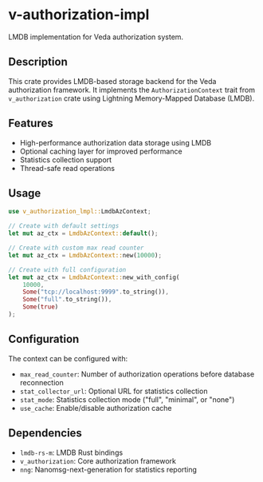 # v-authorization-impl

LMDB implementation for Veda authorization system.

## Description

This crate provides LMDB-based storage backend for the Veda authorization framework. It implements the `AuthorizationContext` trait from `v_authorization` crate using Lightning Memory-Mapped Database (LMDB).

## Features

- High-performance authorization data storage using LMDB
- Optional caching layer for improved performance
- Statistics collection support
- Thread-safe read operations

## Usage

```rust
use v_authorization_lmpl::LmdbAzContext;

// Create with default settings
let mut az_ctx = LmdbAzContext::default();

// Create with custom max read counter
let mut az_ctx = LmdbAzContext::new(10000);

// Create with full configuration
let mut az_ctx = LmdbAzContext::new_with_config(
    10000,
    Some("tcp://localhost:9999".to_string()),
    Some("full".to_string()),
    Some(true)
);
```

## Configuration

The context can be configured with:
- `max_read_counter`: Number of authorization operations before database reconnection
- `stat_collector_url`: Optional URL for statistics collection
- `stat_mode`: Statistics collection mode ("full", "minimal", or "none")
- `use_cache`: Enable/disable authorization cache

## Dependencies

- `lmdb-rs-m`: LMDB Rust bindings
- `v_authorization`: Core authorization framework
- `nng`: Nanomsg-next-generation for statistics reporting

